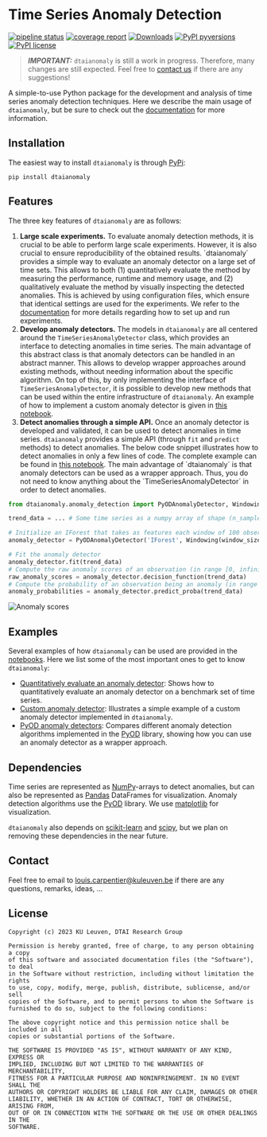 # Time Series Anomaly Detection

[![pipeline status](https://gitlab.kuleuven.be/u0143709/time-series-anomaly-detection/badges/main/pipeline.svg)](https://gitlab.kuleuven.be/u0143709/time-series-anomaly-detection/-/commits/main)
[![coverage report](https://gitlab.kuleuven.be/u0143709/time-series-anomaly-detection/badges/main/coverage.svg)](https://gitlab.kuleuven.be/u0143709/time-series-anomaly-detection/-/commits/main)
[![Downloads](https://static.pepy.tech/badge/dtaianomaly)](https://pepy.tech/project/dtaianomaly)
[![PyPI pyversions](https://img.shields.io/pypi/pyversions/dtaianomaly.svg)](https://pypi.python.org/pypi/dtaianomaly/)
[![PyPI license](https://img.shields.io/pypi/l/dtaianomaly.svg)](https://pypi.python.org/pypi/dtaianomaly/)


> **_IMPORTANT:_** `dtaianomaly` is still a work in progress. Therefore, many changes 
> are still expected. Feel free to [contact us](#contact) if there are any suggestions!

A simple-to-use Python package for the development and analysis of time series anomaly 
detection techniques. Here we describe the main usage of `dtaianomaly`, but be sure to
check out the [documentation](https://u0143709.pages.gitlab.kuleuven.be/dtaianomaly/) 
for more information. 

## Installation
The easiest way to install `dtaianomaly` is through [PyPi](https://pypi.org/project/dtaianomaly/):
```
pip install dtaianomaly
```

## Features
The three key features of `dtaianomaly` are as follows:
1. **Large scale experiments.** To evaluate anomaly detection methods, it is crucial to
   be able to perform large scale experiments. However, it is also crucial to ensure 
   reproducibility of the obtained results. ´dtaianomaly´ provides a simple way to evaluate
   an anomaly detector on a large set of time sets. This allows to both (1) quantitatively 
   evaluate the method by measuring the performance, runtime and memory usage, and (2)
   qualitatively evaluate the method by visually inspecting the detected anomalies. 
   This is achieved by using configuration files, which ensure that identical settings
   are used for the experiments. We refer to the [documentation](https://u0143709.pages.gitlab.kuleuven.be/dtaianomaly/getting_started/experiments.html) for more details regarding
   how to set up and run experiments.
2. **Develop anomaly detectors.** The models in `dtaianomaly` are all centered around the
   `TimeSeriesAnomalyDetector` class, which provides an interface to detecting anomalies in
   time series. The main advantage of this abstract class is that anomaly detectors can be
   handled in an abstract manner. This allows to develop wrapper approaches around existing 
   methods, without needing information about the specific algorithm. On top of this, by 
   only implementing the interface of `TimeSeriesAnomalyDetector`, it is possible to develop
   new methods that can be used within the entire infrastructure of `dtaianomaly`. An example
   of how to implement a custom anomaly detector is given in [this notebook](notebooks/custom_anomaly_detector.ipynb).
3. **Detect anomalies through a simple API.** Once an anomaly detector is developed and
   validated, it can be used to detect anomalies in time series. `dtaianomaly` provides 
   a simple API (through `fit` and `predict` methods) to detect anomalies. The below code 
   snippet illustrates how to detect anomalies in only a few lines of code. The complete 
   example can be found in [this notebook](notebooks/README_demo.ipynb). The main advantage 
   of ´dtaianomaly´ is that anomaly detectors can be used as a wrapper approach. Thus, you 
   do not need to know anything about the ´TimeSeriesAnomalyDetector´ in order to
   detect anomalies. 

```python
from dtaianomaly.anomaly_detection import PyODAnomalyDetector, Windowing

trend_data = ... # Some time series as a numpy array of shape (n_samples, n_features)

# Initialize an IForest that takes as features each window of 100 observations
anomaly_detector = PyODAnomalyDetector('IForest', Windowing(window_size=100))

# Fit the anomaly detector 
anomaly_detector.fit(trend_data)
# Compute the raw anomaly scores of an observation (in range [0, infinity])
raw_anomaly_scores = anomaly_detector.decision_function(trend_data)
# Compute the probability of an observation being an anomaly (in range [0, 1])
anomaly_probabilities = anomaly_detector.predict_proba(trend_data)
```
![Anomaly scores](notebooks/README_demo.svg)

## Examples
Several examples of how `dtaianomaly` can be used are provided in the [notebooks](notebooks). Here
we list some of the most important ones to get to know `dtaianomaly`:
- [Quantitatively evaluate an anomaly detector](notebooks/execute_workflow.ipynb): Shows how to 
  quantitatively evaluate an anomaly detector on a benchmark set of time series. 
- [Custom anomaly detector](notebooks/custom_anomaly_detector.ipynb): Illustrates a simple example 
  of a custom anomaly detector implemented in `dtaianomaly`. 
- [PyOD anomaly detectors](notebooks/analyze_pyod_anomaly_detectors.ipynb): Compares different anomaly detection algorithms 
  implemented in the [PyOD](https://pyod.readthedocs.io/en/latest/) library, showing how you can use an anomaly 
  detector as a wrapper approach. 

## Dependencies
Time series are represented as [NumPy](https://numpy.org/)-arrays to detect anomalies, but can 
also be represented as [Pandas](https://pandas.pydata.org/) DataFrames for visualization. Anomaly
detection algorithms use the [PyOD](https://pyod.readthedocs.io/en/latest/) library. We use 
[matplotlib](https://matplotlib.org/) for visualization. 

`dtaianomaly` also depends on [scikit-learn](https://scikit-learn.org/stable/) and 
[scipy](https://www.scipy.org/), but we plan on removing these dependencies in the near future.

## Contact
Feel free to email to [louis.carpentier@kuleuven.be](mailto:louis.carpentier@kuleuven.be) if 
there are any questions, remarks, ideas, ...

## License
    Copyright (c) 2023 KU Leuven, DTAI Research Group
    
    Permission is hereby granted, free of charge, to any person obtaining a copy
    of this software and associated documentation files (the "Software"), to deal
    in the Software without restriction, including without limitation the rights
    to use, copy, modify, merge, publish, distribute, sublicense, and/or sell
    copies of the Software, and to permit persons to whom the Software is
    furnished to do so, subject to the following conditions:
    
    The above copyright notice and this permission notice shall be included in all
    copies or substantial portions of the Software.
    
    THE SOFTWARE IS PROVIDED "AS IS", WITHOUT WARRANTY OF ANY KIND, EXPRESS OR
    IMPLIED, INCLUDING BUT NOT LIMITED TO THE WARRANTIES OF MERCHANTABILITY,
    FITNESS FOR A PARTICULAR PURPOSE AND NONINFRINGEMENT. IN NO EVENT SHALL THE
    AUTHORS OR COPYRIGHT HOLDERS BE LIABLE FOR ANY CLAIM, DAMAGES OR OTHER
    LIABILITY, WHETHER IN AN ACTION OF CONTRACT, TORT OR OTHERWISE, ARISING FROM,
    OUT OF OR IN CONNECTION WITH THE SOFTWARE OR THE USE OR OTHER DEALINGS IN THE
    SOFTWARE.
